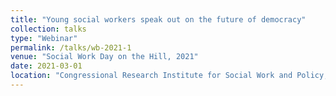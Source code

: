 ```yaml
---
title: "Young social workers speak out on the future of democracy"
collection: talks
type: "Webinar"
permalink: /talks/wb-2021-1
venue: "Social Work Day on the Hill, 2021"
date: 2021-03-01
location: "Congressional Research Institute for Social Work and Policy, Washington, DC"
---
```

